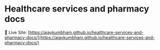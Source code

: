 # Healthcare services and pharmacy docs

🔗 Live Site: [https://ajaykumbham.github.io/healthcare-services-and-pharmacy-docs/](https://ajaykumbham.github.io/healthcare-services-and-pharmacy-docs/)
